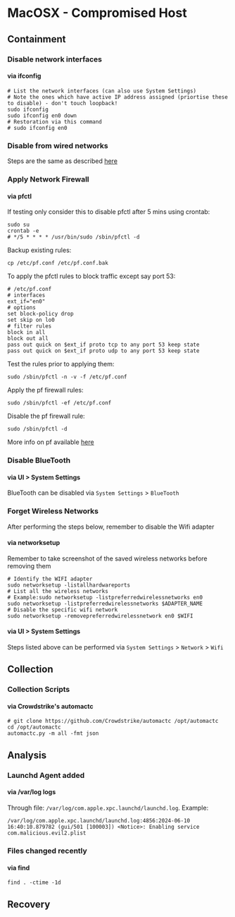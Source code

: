 # MacOSX - Compromised Host

## Containment

### Disable network interfaces

#### via ifconfig

```
# List the network interfaces (can also use System Settings)
# Note the ones which have active IP address assigned (priortise these to disable) - don't touch loopback!
sudo ifconfig
sudo ifconfig en0 down
# Restoration via this command
# sudo ifconfig en0
```

### Disable from wired networks

Steps are the same as described [here](../win_compromised_host#disconnect-from-wired-networks)

### Apply Network Firewall

#### via pfctl

If testing only consider this to disable pfctl after 5 mins using crontab:
```
sudo su
crontab -e
# */5 * * * * /usr/bin/sudo /sbin/pfctl -d
```

Backup existing rules:
```
cp /etc/pf.conf /etc/pf.conf.bak
```

To apply the pfctl rules to block traffic except say port 53:
```
# /etc/pf.conf
# interfaces
ext_if="en0" 
# options
set block-policy drop
set skip on lo0
# filter rules
block in all
block out all
pass out quick on $ext_if proto tcp to any port 53 keep state
pass out quick on $ext_if proto udp to any port 53 keep state
```

Test the rules prior to applying them:
```
sudo /sbin/pfctl -n -v -f /etc/pf.conf
```

Apply the pf firewall rules:
```
sudo /sbin/pfctl -ef /etc/pf.conf
```

Disable the pf firewall rule:
```
sudo /sbin/pfctl -d 
```

More info on pf available [here](https://srobb.net/pf.html)

### Disable BlueTooth

#### via UI > System Settings

BlueTooth can be disabled via `System Settings` > `BlueTooth`

### Forget Wireless Networks

After performing the steps below, remember to disable the Wifi adapter

#### via networksetup

Remember to take screenshot of the saved wireless networks before removing them

```
# Identify the WIFI adapter
sudo networksetup -listallhardwareports
# List all the wireless networks
# Example:sudo networksetup -listpreferredwirelessnetworks en0
sudo networksetup -listpreferredwirelessnetworks $ADAPTER_NAME
# Disable the specific wifi network 
sudo networksetup -removepreferredwirelessnetwork en0 $WIFI
```

#### via UI > System Settings

Steps listed above can be performed via `System Settings` > `Network` >  `Wifi` 

## Collection

### Collection Scripts

#### via Crowdstrike's automactc

```
# git clone https://github.com/Crowdstrike/automactc /opt/automactc
cd /opt/automactc
automactc.py -m all -fmt json 
```

## Analysis

### Launchd Agent added

#### via /var/log logs

Through file: `/var/log/com.apple.xpc.launchd/launchd.log`. Example:

```
/var/log/com.apple.xpc.launchd/launchd.log:4856:2024-06-10 16:40:10.879782 (gui/501 [100003]) <Notice>: Enabling service com.malicious.evil2.plist
```

### Files changed recently

#### via find

```
find . -ctime -1d
```

## Recovery
